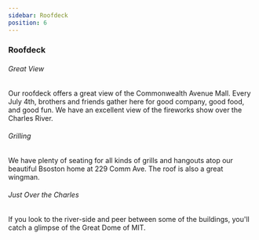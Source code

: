 ```yaml
---
sidebar: Roofdeck
position: 6
---
```

### Roofdeck

###### Great View

Our roofdeck offers a great view of the Commonwealth Avenue Mall. Every July 4th, brothers and friends gather here for good company, good food, and good fun. We have an excellent view of the fireworks show over the Charles River.

###### Grilling

We have plenty of seating for all kinds of grills and hangouts atop our beautiful Bsoston home at 229 Comm Ave. The roof is also a great wingman.

###### Just Over the Charles

If you look to the river-side and peer between some of the buildings, you'll catch a glimpse of the Great Dome of MIT.
